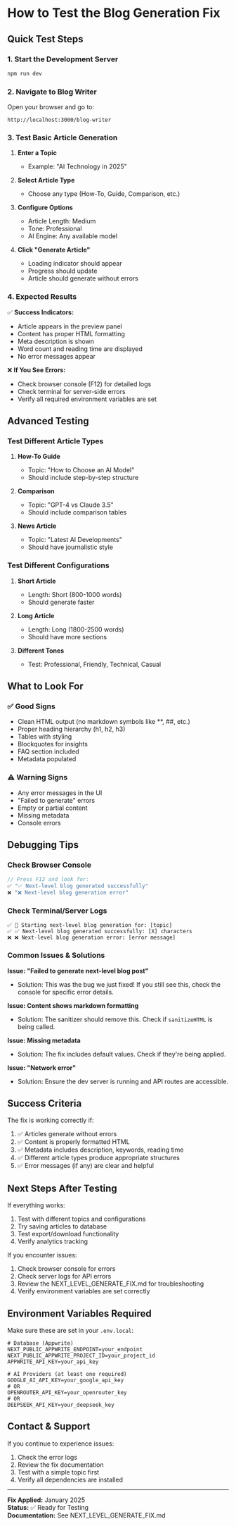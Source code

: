 # How to Test the Blog Generation Fix

## Quick Test Steps

### 1. Start the Development Server
```powershell
npm run dev
```

### 2. Navigate to Blog Writer
Open your browser and go to:
```
http://localhost:3000/blog-writer
```

### 3. Test Basic Article Generation

1. **Enter a Topic**
   - Example: "AI Technology in 2025"
   
2. **Select Article Type**
   - Choose any type (How-To, Guide, Comparison, etc.)
   
3. **Configure Options**
   - Article Length: Medium
   - Tone: Professional
   - AI Engine: Any available model
   
4. **Click "Generate Article"**
   - Loading indicator should appear
   - Progress should update
   - Article should generate without errors

### 4. Expected Results

✅ **Success Indicators:**
- Article appears in the preview panel
- Content has proper HTML formatting
- Meta description is shown
- Word count and reading time are displayed
- No error messages appear

❌ **If You See Errors:**
- Check browser console (F12) for detailed logs
- Check terminal for server-side errors
- Verify all required environment variables are set

## Advanced Testing

### Test Different Article Types

1. **How-To Guide**
   - Topic: "How to Choose an AI Model"
   - Should include step-by-step structure

2. **Comparison**
   - Topic: "GPT-4 vs Claude 3.5"
   - Should include comparison tables

3. **News Article**
   - Topic: "Latest AI Developments"
   - Should have journalistic style

### Test Different Configurations

1. **Short Article**
   - Length: Short (800-1000 words)
   - Should generate faster

2. **Long Article**
   - Length: Long (1800-2500 words)
   - Should have more sections

3. **Different Tones**
   - Test: Professional, Friendly, Technical, Casual

## What to Look For

### ✅ Good Signs
- Clean HTML output (no markdown symbols like **, ##, etc.)
- Proper heading hierarchy (h1, h2, h3)
- Tables with styling
- Blockquotes for insights
- FAQ section included
- Metadata populated

### ⚠️ Warning Signs
- Any error messages in the UI
- "Failed to generate" errors
- Empty or partial content
- Missing metadata
- Console errors

## Debugging Tips

### Check Browser Console
```javascript
// Press F12 and look for:
✅ "✅ Next-level blog generated successfully"
❌ "❌ Next-level blog generation error"
```

### Check Terminal/Server Logs
```
✅ 🚀 Starting next-level blog generation for: [topic]
✅ ✅ Next-level blog generated successfully: [X] characters
❌ ❌ Next-level blog generation error: [error message]
```

### Common Issues & Solutions

**Issue: "Failed to generate next-level blog post"**
- Solution: This was the bug we just fixed! If you still see this, check the console for specific error details.

**Issue: Content shows markdown formatting**
- Solution: The sanitizer should remove this. Check if `sanitizeHTML` is being called.

**Issue: Missing metadata**
- Solution: The fix includes default values. Check if they're being applied.

**Issue: "Network error"**
- Solution: Ensure the dev server is running and API routes are accessible.

## Success Criteria

The fix is working correctly if:

1. ✅ Articles generate without errors
2. ✅ Content is properly formatted HTML
3. ✅ Metadata includes description, keywords, reading time
4. ✅ Different article types produce appropriate structures
5. ✅ Error messages (if any) are clear and helpful

## Next Steps After Testing

If everything works:
1. Test with different topics and configurations
2. Try saving articles to database
3. Test export/download functionality
4. Verify analytics tracking

If you encounter issues:
1. Check browser console for errors
2. Check server logs for API errors
3. Review the NEXT_LEVEL_GENERATE_FIX.md for troubleshooting
4. Verify environment variables are set correctly

## Environment Variables Required

Make sure these are set in your `.env.local`:

```env
# Database (Appwrite)
NEXT_PUBLIC_APPWRITE_ENDPOINT=your_endpoint
NEXT_PUBLIC_APPWRITE_PROJECT_ID=your_project_id
APPWRITE_API_KEY=your_api_key

# AI Providers (at least one required)
GOOGLE_AI_API_KEY=your_google_api_key
# OR
OPENROUTER_API_KEY=your_openrouter_key
# OR
DEEPSEEK_API_KEY=your_deepseek_key
```

## Contact & Support

If you continue to experience issues:
1. Check the error logs
2. Review the fix documentation
3. Test with a simple topic first
4. Verify all dependencies are installed

---

**Fix Applied:** January 2025  
**Status:** ✅ Ready for Testing  
**Documentation:** See NEXT_LEVEL_GENERATE_FIX.md
